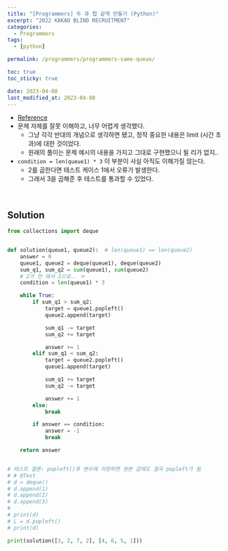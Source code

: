 ```yaml
---
title: "[Programmers] 두 큐 합 같게 만들기 (Python)"
excerpt: "2022 KAKAO BLIND RECRUITMENT"
categories:
  - Programmers
tags:
  - [python]

permalink: /programmers/programmers-same-queue/

toc: true
toc_sticky: true

date: 2023-04-08
last_modified_at: 2023-04-08
---
```


- [Reference](https://school.programmers.co.kr/learn/courses/30/lessons/118667)
- 문제 자체를 잘못 이해하고, 너무 어렵게 생각했다.
    - 그냥 각각 반대의 개념으로 생각하면 됐고, 정작 중요한 내용은 limit (시간 초과)에 대한 것이었다.
    - 원래의 풀이는 문제 예시의 내용을 가지고 그대로 구현했으니 될 리가 없지..
- `condition = len(queue1) * 3` 이 부분이 사실 아직도 이해가질 않는다.
    - 2를 곱한다면 테스트 케이스 1에서 오류가 발생한다.
    - 그래서 3을 곱해준 후 테스트를 통과할 수 있었다.


<br>

## Solution

```python
from collections import deque


def solution(queue1, queue2):  # len(queue1) == len(queue2)
    answer = 0
    queue1, queue2 = deque(queue1), deque(queue2)
    sum_q1, sum_q2 = sum(queue1), sum(queue2)
    # 2가 안 돼서 3으로.. ㅠ
    condition = len(queue1) * 3

    while True:
        if sum_q1 > sum_q2:
            target = queue1.popleft()
            queue2.append(target)

            sum_q1 -= target
            sum_q2 += target

            answer += 1
        elif sum_q1 < sum_q2:
            target = queue2.popleft()
            queue1.append(target)

            sum_q1 += target
            sum_q2 -= target

            answer += 1
        else:
            break

        if answer == condition:
            answer = -1
            break

    return answer


# 테스트 결론: popleft()후 변수에 저장하면 원본 값에도 결국 popleft가 됨
# # @Test
# d = deque()
# d.append(1)
# d.append(2)
# d.append(3)
#
# print(d)
# L = d.popleft()
# print(d)

print(solution([3, 2, 7, 2], [4, 6, 5, 1]))
```